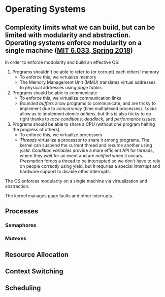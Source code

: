# Operating Systems

## Complexity limits what we can build, but can be limited with modularity and abstraction. Operating systems enforce modularity on a single machine ([MIT 6.033, Spring 2018](https://ocw.mit.edu/courses/electrical-engineering-and-computer-science/6-033-computer-system-engineering-spring-2018/week-1/MIT6_033S18lec1.pdf))

In order to enforce modularity and build an effective OS:
1. Programs shouldn't be able to refer to (or corrupt) each others' memory
   * To enforce this, we virtualize memory
   * The Memory Management Unit (MMU) translates virtual addresses to physical addresses using *page tables*.
2. Programs should be able to communicate
   * To enforce this, we virtualize communication links
   * *Bounded buffers* allow programs to communicate, and are tricky to implement due to *concurrency* (time multiplexed processes). *Locks* allow us to implement *atomic actions*, but this is also tricky to do right thanks to *race conditions*, *deadlock*, and *performance issues*.
3. Programs should be able to share a CPU (without one program halting the progress of others)
   * To enforce this, we virtualize processors
   * *Threads* virtualize a processor to share it among programs. The kernel can suspend the current thread and resume another using *yield*. *Condition variables* provide a more efficient API for threads, where they *wait* for an event and are *notified* when it occurs. *Preemption* forces a thread to be interrupted so we don't have to rely on people correctly using yield, but it requries a special *interrupt* and hardware support to disable other interrupts.

The OS enforces modularity on a single machine via virtualization and abstraction.

The kernel manages page faults and other interrupts.

## Processes

### Semaphores

### Mutexes

## Resource Allocation

## Context Switching

## Scheduling
